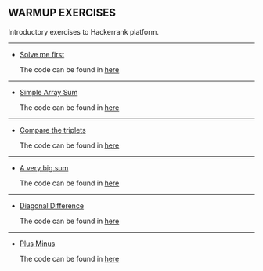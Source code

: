 ## WARMUP EXERCISES

Introductory exercises to Hackerrank platform.

---

- [Solve me first](https://www.hackerrank.com/challenges/solve-me-first)

   The code can be found in [here](solve-me-first.py)
   
---

- [Simple Array Sum](https://www.hackerrank.com/challenges/simple-array-sum)

   The code can be found in [here](simple-array-sum.py)

---

- [Compare the triplets](https://www.hackerrank.com/challenges/compare-the-triplets)

   The code can be found in [here](compare-the-triplets.py)
 
---

- [A very big sum](https://www.hackerrank.com/challenges/a-very-big-sum)

   The code can be found in [here](a-very-big-sum.py)
 
---

- [Diagonal Difference](https://www.hackerrank.com/challenges/diagonal-difference)

   The code can be found in [here](diagonal-difference.py)

---

- [Plus Minus](https://www.hackerrank.com/challenges/plus-minus)

   The code can be found in [here](plus-minus.py)
